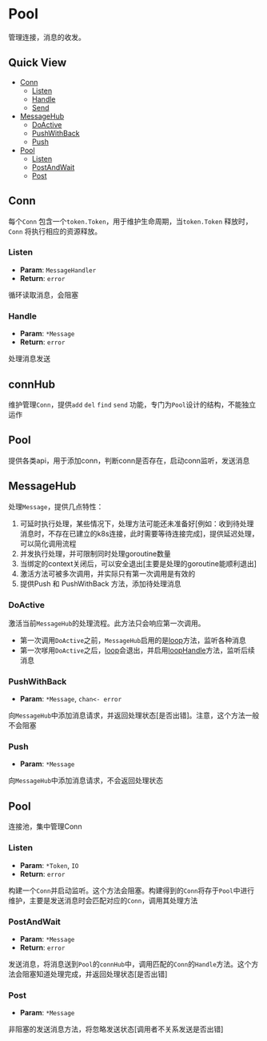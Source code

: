 # Pool

管理连接，消息的收发。

## Quick View

- [Conn](#conn)
    - [Listen](#listen)
    - [Handle](#handle)
    - [Send](#send)
- [MessageHub](#messageHub)
    - [DoActive](#doActive)
    - [PushWithBack](#pushWithBack)
    - [Push](#push)
- [Pool](#pool)
    - [Listen](#listen)
    - [PostAndWait](#postAndWait)
    - [Post](#post)

## Conn

每个`Conn` 包含一个`token.Token`，用于维护生命周期，当`token.Token` 释放时，`Conn` 将执行相应的资源释放。

### Listen

- **Param**: `MessageHandler`
- **Return**: `error`

循环读取消息，会阻塞

### Handle

- **Param**: `*Message`
- **Return**: `error`

处理消息发送

## connHub

维护管理`Conn`，提供`add` `del` `find` `send` 功能，专门为`Pool`设计的结构，不能独立运作

## Pool

提供各类api，用于添加conn，判断conn是否存在，启动conn监听，发送消息

## MessageHub

处理`Message`，提供几点特性：
1. 可延时执行处理，某些情况下，处理方法可能还未准备好[例如：收到待处理消息时，不存在已建立的k8s连接，此时需要等待连接完成]，提供延迟处理，可以简化调用流程
2. 并发执行处理，并可限制同时处理goroutine数量
3. 当绑定的context关闭后，可以安全退出[主要是处理的goroutine能顺利退出]
4. 激活方法可被多次调用，并实际只有第一次调用是有效的
5. 提供Push 和 PushWithBack 方法，添加待处理消息

### DoActive

激活当前`MessageHub`的处理流程。此方法只会响应第一次调用。
- 第一次调用`DoActive`之前，`MessageHub`启用的是[loop](#loop)方法，监听各种消息
- 第一次嗲用`DoActive`之后，[loop](#loop)会退出，并启用[loopHandle](#loopHandle)方法，监听后续消息

### PushWithBack

- **Param**: `*Message`, `chan<- error`

向`MessageHub`中添加消息请求，并返回处理状态[是否出错]。注意，这个方法一般不会阻塞

### Push

- **Param**: `*Message`

向`MessageHub`中添加消息请求，不会返回处理状态

## Pool

连接池，集中管理Conn

### Listen

- **Param**: `*Token`, `IO`
- **Return**: `error`

构建一个`Conn`并启动监听。这个方法会阻塞。构建得到的`Conn`将存于`Pool`中进行维护，主要是发送消息时会匹配对应的`Conn`，调用其处理方法

### PostAndWait

- **Param**: `*Message`
- **Return**: `error`

发送消息，将消息送到`Pool`的`connHub`中，调用匹配的`Conn`的`Handle`方法。这个方法会阻塞知道处理完成，并返回处理状态[是否出错]

### Post

- **Param**: `*Message`

非阻塞的发送消息方法，将忽略发送状态[调用者不关系发送是否出错]